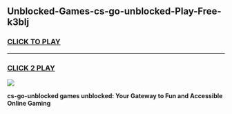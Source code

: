 
## Unblocked-Games-cs-go-unblocked-Play-Free-k3blj
<h3>
<a href="https://premium76.site?title=cs-go-unblocked&ref=10A">CLICK TO PLAY</a></h3>
<hr>

<h3>
<a href="https://premium76.site?title=cs-go-unblocked&ref=10A">CLICK 2 PLAY</a>
  
</h3>

<a href="https://premium76.site?title=cs-go-unblocked&ref=10A"><img src="https://clearcache.store/games.png"></a>


**cs-go-unblocked games unblocked: Your Gateway to Fun and Accessible Online Gaming**
